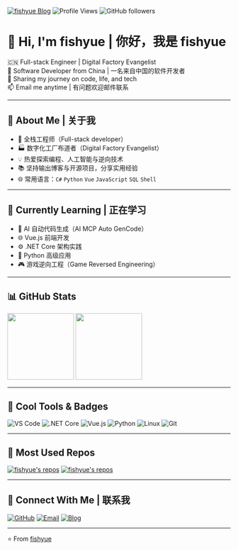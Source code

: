 [![fishyue Blog](https://img.shields.io/badge/Fishyue-Blog-yellow?style=flat-square&logo=ghost)](https://github.com/yuzhupeng/)
![Profile Views](https://visitor-badge.laobi.icu/badge?page_id=fishyues)
![GitHub followers](https://img.shields.io/github/followers/yuzhupeng?style=social)

# 👋 Hi, I'm **fishyue** | 你好，我是 **fishyue**

🇨🇳 Full-stack Engineer | Digital Factory Evangelist  
🎯 Software Developer from China | 一名来自中国的软件开发者  
🌟 Sharing my journey on code, life, and tech  
📫 Email me anytime | 有问题欢迎邮件联系  

---

## 🚀 About Me | 关于我

- 🔧 全栈工程师（Full-stack developer）
- 🏭 数字化工厂布道者（Digital Factory Evangelist）
- 💡 热爱探索编程、人工智能与逆向技术
- 📚 坚持输出博客与开源项目，分享实用经验
- 🌐 常用语言：`C#` `Python` `Vue` `JavaScript` `SQL` `Shell`

---

## 🌱 Currently Learning | 正在学习

- 🤖 AI 自动代码生成（AI MCP Auto GenCode）
- 🌐 Vue.js 前端开发
- ⚙️ .NET Core 架构实践
- 🐍 Python 高级应用
- 🎮 游戏逆向工程（Game Reversed Engineering）

---

## 📊 GitHub Stats

<img align="" height="150px" src="https://github-readme-stats.vercel.app/api?username=yuzhupeng&hide_title=true&hide_border=true&show_icons=true&include_all_commits=true&line_height=21&bg_color=0,EC6C6C,FFD479,FFFC79,73FA79&theme=graywhite" />
<img align="" height="150px" src="https://github-readme-stats.vercel.app/api/top-langs/?username=yuzhupeng&hide_title=true&hide_border=true&layout=compact&bg_color=0,73FA79,73FDFF,D783FF&theme=graywhite" />

---

## 🎯 Cool Tools & Badges

![VS Code](https://img.shields.io/badge/-VSCode-007ACC?style=flat-square&logo=visual-studio-code)
![.NET Core](https://img.shields.io/badge/-.NETCore-5C2D91?style=flat-square&logo=dotnet)
![Vue.js](https://img.shields.io/badge/-Vue.js-4FC08D?style=flat-square&logo=vue.js)
![Python](https://img.shields.io/badge/-Python-3776AB?style=flat-square&logo=python)
![Linux](https://img.shields.io/badge/-Linux-FCC624?style=flat-square&logo=linux)
![Git](https://img.shields.io/badge/-Git-F05032?style=flat-square&logo=git)

---

## 🧠 Most Used Repos

[![fishyue's repos](https://github-readme-stats.vercel.app/api/pin/?username=yuzhupeng&repo=your-repo-name&theme=tokyonight)](https://github.com/yuzhupeng/your-repo-name)
[![fishyue's repos](https://github-readme-stats.vercel.app/api/pin/?username=yuzhupeng&repo=your-second-repo&theme=tokyonight)](https://github.com/yuzhupeng/your-second-repo)

---

## 🔗 Connect With Me | 联系我

[![GitHub](https://img.shields.io/badge/GitHub-000?style=flat-square&logo=github)](https://github.com/yuzhupeng)
[![Email](https://img.shields.io/badge/Email-D14836?style=flat-square&logo=gmail&logoColor=white)](mailto:your-email@example.com)
[![Blog](https://img.shields.io/badge/-Blog-yellow?style=flat-square&logo=ghost)](https://github.com/yuzhupeng/)

---

⭐️ From [fishyue](https://github.com/yuzhupeng)
